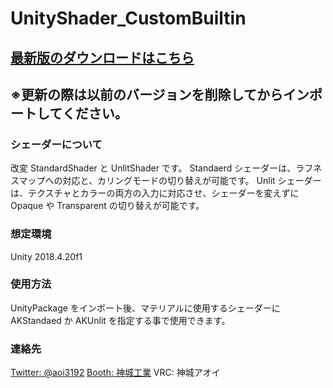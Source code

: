 # UnityShader_CustomBuiltin
## [最新版のダウンロードはこちら](https://github.com/AoiKamishiro/UnityShader_CustomBuiltin/releases)
## ※更新の際は以前のバージョンを削除してからインポートしてください。  
### シェーダーについて
改変 StandardShader と UnlitShader です。
Standaerd シェーダーは、ラフネスマップへの対応と、カリングモードの切り替えが可能です。
Unlit シェーダーは、テクスチャとカラーの両方の入力に対応させ、シェーダーを変えずに Opaque や Transparent の切り替えが可能です。  
### 想定環境
Unity 2018.4.20f1
### 使用方法
UnityPackage をインポート後、マテリアルに使用するシェーダーに AKStandaed か AKUnlit を指定する事で使用できます。
### 連絡先
[Twitter: @aoi3192](https://twitter.com/aoi3192)
[Booth: 神城工業](https://kamishirolab.booth.pm/)
VRC: 神城アオイ